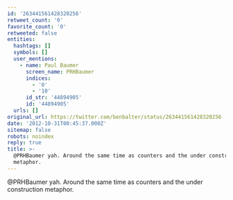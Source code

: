 ```yaml
---
id: '263441561428320256'
retweet_count: '0'
favorite_count: '0'
retweeted: false
entities:
  hashtags: []
  symbols: []
  user_mentions:
    - name: Paul Baumer
      screen_name: PRHBaumer
      indices:
        - '0'
        - '10'
      id_str: '44894905'
      id: '44894905'
  urls: []
original_url: https://twitter.com/benbalter/status/263441561428320256
date: '2012-10-31T00:45:37.000Z'
sitemap: false
robots: noindex
reply: true
title: >-
  @PRHBaumer yah. Around the same time as counters and the under construction
  metaphor.
---
```


@PRHBaumer yah. Around the same time as counters and the under construction metaphor.